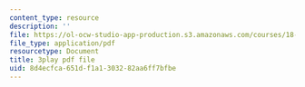 ```yaml
---
content_type: resource
description: ''
file: https://ol-ocw-studio-app-production.s3.amazonaws.com/courses/18-01-single-variable-calculus-fall-2006/8d4ecfca651df1a1303282aa6ff7bfbe_Pd2xP5zDsRw.pdf
file_type: application/pdf
resourcetype: Document
title: 3play pdf file
uid: 8d4ecfca-651d-f1a1-3032-82aa6ff7bfbe
---
```

